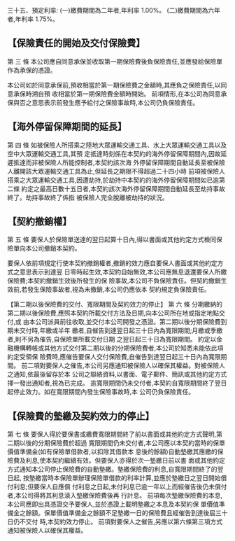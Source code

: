 三十五、預定利率:
(一)繳費期間為二年者,年利率 1.00%。 (二)繳費期間為六年者,年利率 1.75%。

## 【保險責任的開始及交付保險費】

第 三 條 本公司應自同意承保並收取第一期保險費後負保險責任,並應發給保險單作為承保的憑證。

本公司如於同意承保前,預收相當於第一期保險費之金額時,其應負之保險責任,以同意承保時溯自預 收相當於第一期保險費金額時開始。 前項情形,在本公司為同意承保與否之意思表示前發生應予給付之保險事故時,本公司仍負保險責任。

## 【海外停留保障期間的延長】

第 四 條 如被保險人所搭乘之陸地大眾運輸交通工具、水上大眾運輸交通工具以及空中大眾運輸交通工具,其預 定抵達時刻係在本契約的海外停留保障期間內,因故延遲抵達而非被保險人所能控制者,本契約該次海 外停留保障期間自動延長至被保險人離開該大眾運輸交通工具為止,但延長之期限不得超過二十四小時 前項被保險人搭乘之大眾運輸交通工具,因遭劫持,於劫持中本契約的海外停留保障期間如已逾第二條 約定之最高日數十五日者,本契約該次海外停留保障期間自動延長至劫持事故終了。劫持事故終了係指 被保險人完全脫離被劫持的狀況。

## 【契約撤銷權】

第 五 條 要保人於保險單送達的翌日起算十日內,得以書面或其他約定方式檢同保險單向本公司撤銷本契約。

要保人依前項規定行使本契約撤銷權者,撤銷的效力應自要保人書面或其他約定方式之意思表示到達翌 日零時起生效,本契約自始無效,本公司應無息退還要保人所繳保險費;本契約撤銷生效後所發生的保 險事故,本公司不負保險責任。但契約撤銷生效前,若發生保險事故者,視為未撤銷,本公司仍應依本 契約規定負保險責任。

【第二期以後保險費的交付、寬限期間及契約效力的停止】
第 六 條 分期繳納的第二期以後保險費,應照本契約所載交付方法及日期,向本公司所在地或指定地點交付,或 由本公司派員前往收取,並交付本公司開發之憑證。第二期以後分期保險費到期未交付時,年繳或半年 繳者,自催告到達翌日起三十日內為寬限期間;月繳或季繳者,則不另為催告,自保險單所載交付日期 之翌日起三十日為寬限期間。 約定以金融機構轉帳或其他方式交付第二期以後的分期保險費者,本公司於知悉未能依此項約定受領保 險費時,應催告要保人交付保險費,自催告到達翌日起三十日內為寬限期間。 前二項對要保人之催告,本公司另應通知被保險人以確保其權益。對被保險人之通知,依最後留存於本 公司之聯絡資料,以書面、電子郵件、簡訊或其他約定方式擇一發出通知者,視為已完成。 逾寬限期間仍未交付者,本契約自寬限期間終了翌日起停止效力。如在寬限期間內發生保險事故時,本 公司仍負保險責任。

## 【保險費的墊繳及契約效力的停止】

第 七 條 要保人得於要保書或繳費寬限期間終了前以書面或其他約定方式聲明,第二期以後的分期保險費於超過 寬限期間仍未交付者,本公司應以本契約當時的保單價值準備金(如有保險單借款者,以扣除其借款本 息後的餘額)自動墊繳其應繳的保險費及利息,使本契約繼續有效。但要保人亦得於次一墊繳日前以書 面或其他約定方式通知本公司停止保險費的自動墊繳。墊繳保險費的利息,自寬限期間終了的翌日起, 按墊繳當時本保險單辦理保險單借款的利率計算,並應於墊繳日之翌日開始償付利息;但要保人自應償 付利息之日起,未付利息已逾一年以上而經催告後仍未償付者,本公司得將其利息滾入墊繳保險費後再 行計息。 前項每次墊繳保險費的本息,本公司應即出具憑證交予要保人,並於憑證上載明墊繳之本息及本契約保 單價值準備金之餘額。保單價值準備金之餘額不足墊繳一日的保險費且經催告到達後屆三十日仍不交付 時,本契約效力停止。 前項對要保人之催告,另應以第六條第三項方式通知被保險人以確保其權益。
